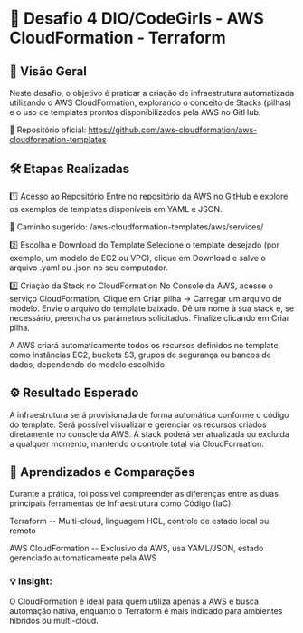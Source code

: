 # 🚀 Desafio 4 DIO/CodeGirls - AWS CloudFormation - Terraform
## 📖 Visão Geral

Neste desafio, o objetivo é praticar a criação de infraestrutura automatizada utilizando o AWS CloudFormation, explorando o conceito de Stacks (pilhas) e o uso de templates prontos disponibilizados pela AWS no GitHub.

🔗 Repositório oficial:
https://github.com/aws-cloudformation/aws-cloudformation-templates

## 🛠️ Etapas Realizadas
1️⃣ Acesso ao Repositório
Entre no repositório da AWS no GitHub e explore os exemplos de templates disponíveis em YAML e JSON.

📁 Caminho sugerido:
/aws-cloudformation-templates/aws/services/

2️⃣ Escolha e Download do Template
Selecione o template desejado (por exemplo, um modelo de EC2 ou VPC), clique em Download e salve o arquivo .yaml ou .json no seu computador.

3️⃣ Criação da Stack no CloudFormation
No Console da AWS, acesse o serviço CloudFormation.
Clique em Criar pilha → Carregar um arquivo de modelo.
Envie o arquivo do template baixado.
Dê um nome à sua stack e, se necessário, preencha os parâmetros solicitados.
Finalize clicando em Criar pilha.

A AWS criará automaticamente todos os recursos definidos no template, como instâncias EC2, buckets S3, grupos de segurança ou bancos de dados, dependendo do modelo escolhido.

## ⚙️ Resultado Esperado

A infraestrutura será provisionada de forma automática conforme o código do template.
Será possível visualizar e gerenciar os recursos criados diretamente no console da AWS.
A stack poderá ser atualizada ou excluída a qualquer momento, mantendo o controle total via CloudFormation.

## 📘 Aprendizados e Comparações

Durante a prática, foi possível compreender as diferenças entre as duas principais ferramentas de Infraestrutura como Código (IaC):

Terraform    	     -- Multi-cloud, linguagem HCL, controle de estado local ou remoto

AWS CloudFormation --	Exclusivo da AWS, usa YAML/JSON, estado gerenciado automaticamente pela AWS

### 💡 Insight:
O CloudFormation é ideal para quem utiliza apenas a AWS e busca automação nativa, enquanto o Terraform é mais indicado para ambientes híbridos ou multi-cloud.
